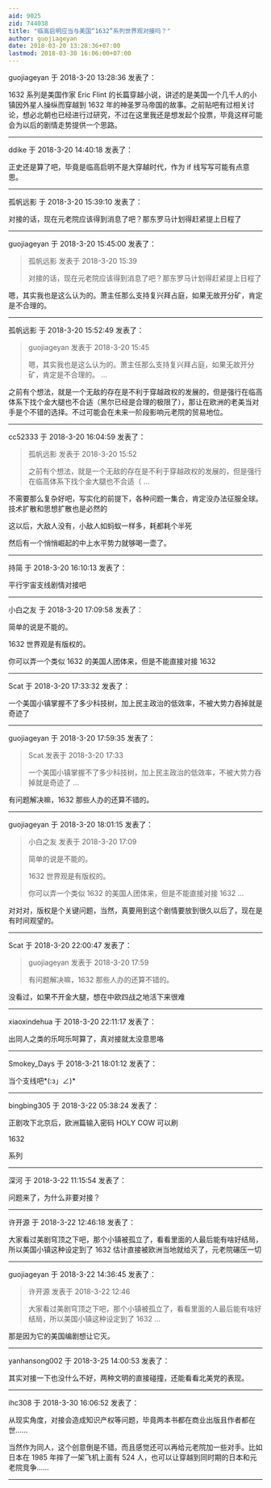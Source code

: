 ```yaml
---
aid: 9025
zid: 744038
title: "临高启明应当与美国“1632”系列世界观对接吗？"
author: guojiageyan
date: 2018-03-20 13:28:36+07:00
lastmod: 2018-03-30 16:06:00+07:00
---
```


guojiageyan 于 2018-3-20 13:28:36 发表了：

1632 系列是美国作家 Eric Flint 的长篇穿越小说，讲述的是美国一个几千人的小镇因外星人操纵而穿越到 1632 年的神圣罗马帝国的故事。之前贴吧有过相关讨论，想必北朝也已经进行过研究，不过在这里我还是想发起个投票，毕竟这样可能会为以后的剧情走势提供一个思路。

---

ddike 于 2018-3-20 14:40:18 发表了：

正史还是算了吧，毕竟是临高启明不是大穿越时代，作为 if 线写写可能有点意思。

---

孤帆远影 于 2018-3-20 15:39:10 发表了：

对接的话，现在元老院应该得到消息了吧？那东罗马计划得赶紧提上日程了

---

guojiageyan 于 2018-3-20 15:45:00 发表了：

> 孤帆远影 发表于 2018-3-20 15:39
>
> 对接的话，现在元老院应该得到消息了吧？那东罗马计划得赶紧提上日程了

嗯，其实我也是这么认为的。萧主任那么支持复兴拜占庭，如果无故开分矿，肯定是不合理的。

---

孤帆远影 于 2018-3-20 15:52:49 发表了：

> guojiageyan 发表于 2018-3-20 15:45
>
> 嗯，其实我也是这么认为的。萧主任那么支持复兴拜占庭，如果无故开分矿，肯定是不合理的。 ...

之前有个想法，就是一个无敌的存在是不利于穿越政权的发展的，但是强行在临高体系下找个金大腿也不合适（黑尔已经是合理的极限了），那让在欧洲的老美当对手是个不错的选择。不过可能会在未来一阶段影响元老院的贸易地位。

---

cc52333 于 2018-3-20 16:04:59 发表了：

> 孤帆远影 发表于 2018-3-20 15:52
>
> 之前有个想法，就是一个无敌的存在是不利于穿越政权的发展的，但是强行在临高体系下找个金大腿也不合适（ ...

不需要那么复杂好吧，写实化的前提下，各种问题一集合，肯定没办法征服全球。技术扩散和思想扩散也是必然的

这以后，大敌人没有，小敌人如蚂蚁一样多，耗都耗个半死

然后有一个悄悄崛起的中上水平势力就够喝一壶了。

---

持简 于 2018-3-20 16:10:13 发表了：

平行宇宙支线剧情对接吧

---

小白之友 于 2018-3-20 17:09:58 发表了：

简单的说是不能的。

1632 世界观是有版权的。

你可以弄一个类似 1632 的美国人团体来，但是不能直接对接 1632

---

Scat 于 2018-3-20 17:33:32 发表了：

一个美国小镇掌握不了多少科技树，加上民主政治的低效率，不被大势力吞掉就是奇迹了

---

guojiageyan 于 2018-3-20 17:59:35 发表了：

> Scat 发表于 2018-3-20 17:33
>
> 一个美国小镇掌握不了多少科技树，加上民主政治的低效率，不被大势力吞掉就是奇迹了 ...

有问题解决嘛，1632 那些人办的还算不错的。

---

guojiageyan 于 2018-3-20 18:01:15 发表了：

> 小白之友 发表于 2018-3-20 17:09
>
> 简单的说是不能的。
>
> 1632 世界观是有版权的。
>
> 你可以弄一个类似 1632 的美国人团体来，但是不能直接对接 1632 ...

对对对，版权是个关键问题，当然，真要用到这个剧情要放到很久以后了，现在是有时间观望的。

---

Scat 于 2018-3-20 22:00:47 发表了：

> guojiageyan 发表于 2018-3-20 17:59
>
> 有问题解决嘛，1632 那些人办的还算不错的。

没看过，如果不开金大腿，想在中欧四战之地活下来很难

---

xiaoxindehua 于 2018-3-20 22:11:17 发表了：

出同人之类的乐呵乐呵算了，真对接就太没意思咯

---

Smokey_Days 于 2018-3-21 18:01:12 发表了：

当个支线吧*(:з」∠)*

---

bingbing305 于 2018-3-22 05:38:24 发表了：

正剧攻下北京后，欧洲篇输入密码 HOLY COW 可以刷

1632

系列

---

深河 于 2018-3-22 11:15:54 发表了：

问题来了，为什么非要对接？

---

许开源 于 2018-3-22 12:46:18 发表了：

大家看过美剧穹顶之下吧，那个小镇被孤立了，看看里面的人最后能有啥好结局，所以美国小镇这种设定到了 1632 估计直接被欧洲当地就给灭了，元老院碾压一切

---

guojiageyan 于 2018-3-22 14:36:45 发表了：

> 许开源 发表于 2018-3-22 12:46
>
> 大家看过美剧穹顶之下吧，那个小镇被孤立了，看看里面的人最后能有啥好结局，所以美国小镇这种设定到了 1632 ...

那是因为它的美国编剧想让它灭。

---

yanhansong002 于 2018-3-25 14:00:53 发表了：

其实对接一下也没什么不好，两种文明的直接碰撞，还能看看北美党的表现。

---

ihc308 于 2018-3-30 16:06:52 发表了：

从现实角度，对接会造成知识产权等问题，毕竟两本书都在商业出版且作者都在世……

当然作为同人，这个创意倒是不错。而且感觉还可以再给元老院加一些对手。比如日本在 1985 年摔了一架飞机上面有 524 人，也可以让穿越到同时期的日本和元老院竞争……

---
